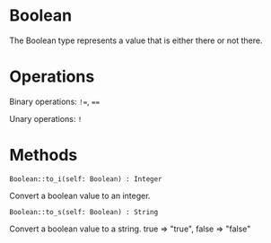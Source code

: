 Boolean
=======

The Boolean type represents a value that is either there or not there.

# Operations

Binary operations: `!=`, `==`

Unary operations: `!`

# Methods

`Boolean::to_i(self: Boolean) : Integer`

Convert a boolean value to an integer.

`Boolean::to_s(self: Boolean) : String`

Convert a boolean value to a string. true => "true", false => "false"
